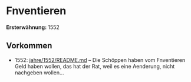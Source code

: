 # Fnventieren

**Ersterwähnung:** 1552

## Vorkommen
- 1552: [jahre/1552/README.md](../jahre/1552/README.md) – Die Schöppen haben vom Fnventieren Geld haben
wollen, das hat der Rat, weil es eine Aenderung, nicht
nachgeben wollen...
